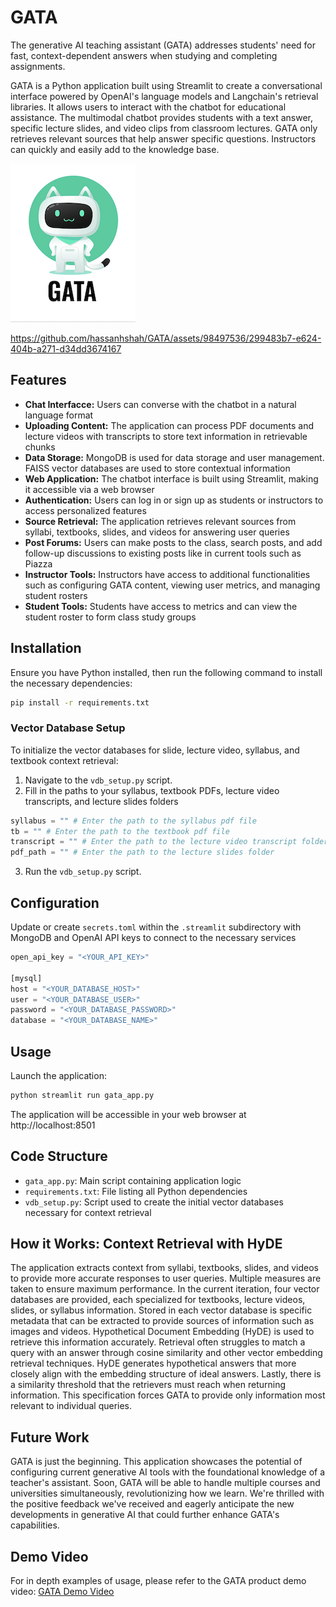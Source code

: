# GATA

The generative AI teaching assistant (GATA) addresses students' need for fast, context-dependent answers when studying and completing assignments. 

GATA is a Python application built using Streamlit to create a conversational interface powered by OpenAI's language models and Langchain's retrieval libraries. It allows users to interact with the chatbot for educational assistance. The multimodal chatbot provides students with a text answer, specific lecture slides, and video clips from classroom lectures. GATA only retrieves relevant sources that help answer specific questions. Instructors can quickly and easily add to the knowledge base.

![Logo](gata_logo.png)  

https://github.com/hassanhshah/GATA/assets/98497536/299483b7-e624-404b-a271-d34dd3674167

## Features

- **Chat Interfacce:** Users can converse with the chatbot in a natural language format
- **Uploading Content:** The application can process PDF documents and lecture videos with transcripts to store text information in retrievable chunks
- **Data Storage:** MongoDB is used for data storage and user management. FAISS vector databases are used to store contextual information
- **Web Application:** The chatbot interface is built using Streamlit, making it accessible via a web browser
- **Authentication:** Users can log in or sign up as students or instructors to access personalized features
- **Source Retrieval:** The application retrieves relevant sources from syllabi, textbooks, slides, and videos for answering user queries
- **Post Forums:** Users can make posts to the class, search posts, and add follow-up discussions to existing posts like in current tools such as Piazza
- **Instructor Tools:** Instructors have access to additional functionalities such as configuring GATA content, viewing user metrics, and managing student rosters
- **Student Tools:** Students have access to metrics and can view the student roster to form class study groups

## Installation

Ensure you have Python installed, then run the following command to install the necessary dependencies:
```bash
pip install -r requirements.txt
```

### Vector Database Setup

To initialize the vector databases for slide, lecture video, syllabus, and textbook context retrieval:

1. Navigate to the `vdb_setup.py` script.
2. Fill in the paths to your syllabus, textbook PDFs, lecture video transcripts, and lecture slides folders
```python
syllabus = "" # Enter the path to the syllabus pdf file
tb = "" # Enter the path to the textbook pdf file
transcript = "" # Enter the path to the lecture video transcript folder
pdf_path = "" # Enter the path to the lecture slides folder
```
3. Run the `vdb_setup.py` script.

## Configuration

Update or create `secrets.toml` within the `.streamlit` subdirectory with MongoDB and OpenAI API keys to connect to the necessary services
```python
open_api_key = "<YOUR_API_KEY>"

[mysql]
host = "<YOUR_DATABASE_HOST>"
user = "<YOUR_DATABASE_USER>"
password = "<YOUR_DATABASE_PASSWORD>"
database = "<YOUR_DATABASE_NAME>"
```

## Usage

Launch the application:
```bash
python streamlit run gata_app.py
```

The application will be accessible in your web browser at http://localhost:8501

## Code Structure
- `gata_app.py`: Main script containing application logic
- `requirements.txt`: File listing all Python dependencies
- `vdb_setup.py`: Script used to create the initial vector databases necessary for context retrieval
  
## How it Works: Context Retrieval with HyDE

The application extracts context from syllabi, textbooks, slides, and videos to provide more accurate responses to user queries. Multiple measures are taken to ensure maximum performance. In the current iteration, four vector databases are provided, each specialized for textbooks, lecture videos, slides, or syllabus information. Stored in each vector database is specific metadata that can be extracted to provide sources of information such as images and videos. Hypothetical Document Embedding (HyDE) is used to retrieve this information accurately. Retrieval often struggles to match a query with an answer through cosine similarity and other vector embedding retrieval techniques. HyDE generates hypothetical answers that more closely align with the embedding structure of ideal answers. Lastly, there is a similarity threshold that the retrievers must reach when returning information. This specification forces GATA to provide only information most relevant to individual queries.

## Future Work

GATA is just the beginning. This application showcases the potential of configuring current generative AI tools with the foundational knowledge of a teacher's assistant. Soon, GATA will be able to handle multiple courses and universities simultaneously, revolutionizing how we learn. We're thrilled with the positive feedback we've received and eagerly anticipate the new developments in generative AI that could further enhance GATA's capabilities.

## Demo Video
For in depth examples of usage, please refer to the GATA product demo video:
[GATA Demo Video](https://youtu.be/PGZ1gMrjBu4)








